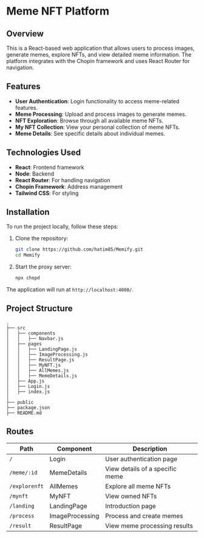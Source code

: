 # Meme NFT Platform

## Overview

This is a React-based web application that allows users to process images, generate memes, explore NFTs, and view detailed meme information. The platform integrates with the Chopin framework and uses React Router for navigation.

## Features

- **User Authentication**: Login functionality to access meme-related features.
- **Meme Processing**: Upload and process images to generate memes.
- **NFT Exploration**: Browse through all available meme NFTs.
- **My NFT Collection**: View your personal collection of meme NFTs.
- **Meme Details**: See specific details about individual memes.

## Technologies Used

- **React**: Frontend framework
- **Node**: Backend
- **React Router**: For handling navigation
- **Chopin Framework**: Address management
- **Tailwind CSS**: For styling

## Installation

To run the project locally, follow these steps:

1. Clone the repository:

   ```sh
   git clone https://github.com/hatim85/Memify.git
   cd Memify
   ```

2. Start the proxy server:

   ```sh
   npx chopd
   ```

The application will run at `http://localhost:4000/`.

## Project Structure

```
.
├── src
│   ├── components
│   │   ├── Navbar.js
│   ├── pages
│   │   ├── LandingPage.js
│   │   ├── ImageProcessing.js
│   │   ├── ResultPage.js
│   │   ├── MyNFT.js
│   │   ├── AllMemes.js
│   │   ├── MemeDetails.js
│   ├── App.js
│   ├── Login.js
│   ├── index.js
│
├── public
├── package.json
├── README.md
```

## Routes

| Path          | Component       | Description                     |
| ------------- | --------------- | ------------------------------- |
| `/`           | Login           | User authentication page        |
| `/meme/:id`   | MemeDetails     | View details of a specific meme |
| `/explorenft` | AllMemes        | Explore all meme NFTs           |
| `/mynft`      | MyNFT           | View owned NFTs                 |
| `/landing`    | LandingPage     | Introduction page               |
| `/process`    | ImageProcessing | Process and create memes        |
| `/result`     | ResultPage      | View meme processing results    |
